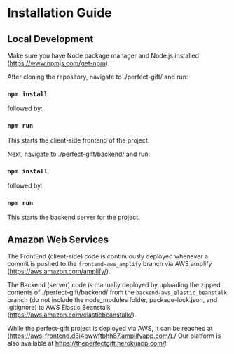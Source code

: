 # Installation Guide

## Local Development

Make sure you have Node package manager and Node.js installed (<https://www.npmjs.com/get-npm>).

After cloning the repository, navigate to ./perfect-gift/ and run:

### `npm install`

followed by:

### `npm run`

This starts the client-side frontend of the project.

Next, navigate to ./perfect-gift/backend/ and run:

### `npm install`

followed by:

### `npm run`

This starts the backend server for the project.

## Amazon Web Services

The FrontEnd (client-side) code is continuously deployed whenever a commit is pushed to the `frontend-aws_amplify` branch via AWS amplify (<https://aws.amazon.com/amplify/>).

The Backend (server) code is manually deployed by uploading the zipped contents of ./perfect-gift/backend/ from the `backend-aws_elastic_beanstalk` branch (do not include the node_modules folder, package-lock.json, and .gitignore) to AWS Elastic Beanstalk (<https://aws.amazon.com/elasticbeanstalk/>).

While the perfect-gift project is deployed via AWS, it can be reached at (<https://aws-frontend.d3i4pwwftbhh87.amplifyapp.com/>)./
Our platform is also available at https://theperfectgift.herokuapp.com/!
